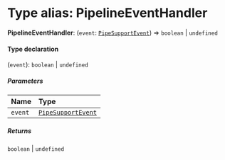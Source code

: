 # Type alias: PipelineEventHandler

**PipelineEventHandler**: (`event`: [`PipeSupportEvent`](/auto-docs/free-layout-editor/types/PipeSupportEvent.md)) => `boolean` | `undefined`

#### Type declaration

(`event`): `boolean` | `undefined`

##### Parameters

| Name | Type |
| :------ | :------ |
| `event` | [`PipeSupportEvent`](/auto-docs/free-layout-editor/types/PipeSupportEvent.md) |

##### Returns

`boolean` | `undefined`
